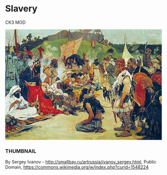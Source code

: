 ﻿# Slavery
CK3 MOD

![THUMBNAIL](thumbnail.png)



### THUMBNAIL
By Sergey Ivanov - http://smallbay.ru/artrussia/ivanov_sergey.html, Public Domain, https://commons.wikimedia.org/w/index.php?curid=1548224